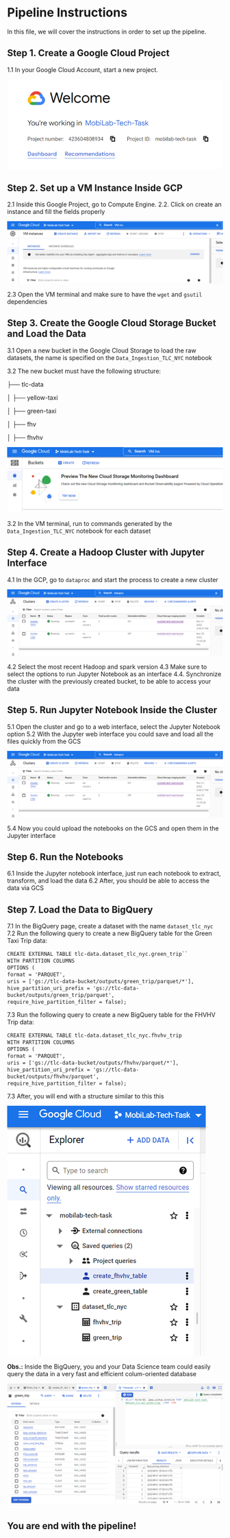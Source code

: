 # Pipeline Instructions

In this file, we will cover the instructions in order to set up the pipeline.

## Step 1. Create a Google Cloud Project

1.1 In your Google Cloud Account, start a new project.

![1](./images/project.PNG "Google Cloud Project")

## Step 2. Set up a VM Instance Inside GCP

2.1 Inside this Google Project, go to Compute Engine.
2.2. Click on create an instance and fill the fields properly

![2](./images/VmInstance.PNG "VM Instance")

2.3 Open the VM terminal and make sure to have the `wget` and `gsutil` dependencies

## Step 3. Create the Google Cloud Storage Bucket and Load the Data

3.1 Open a new bucket in the Google Cloud Storage to load the raw datasets, the name is specified on the `Data_Ingestion_TLC_NYC` notebook

3.2 The new bucket must have the following structure:

├── tlc-data

│   ├── yellow-taxi

│   ├── green-taxi

│   ├── fhv

│   ├── fhvhv


![3](./images/bucket.PNG "Bucket")

3.2 In the VM terminal, run to commands generated by the `Data_Ingestion_TLC_NYC` notebook for each dataset

## Step 4. Create a Hadoop Cluster with Jupyter Interface

4.1 In the GCP, go to `dataproc` and start the process to create a new cluster

![4](./images/proc.PNG "proc")

4.2 Select the most recent Hadoop and spark version
4.3 Make sure to select the options to run Jupyter Notebook as an interface
4.4. Synchronize the cluster with the previously created bucket, to be able to access your data

## Step 5. Run Jupyter Notebook Inside the Cluster

5.1 Open the cluster and go to a web interface, select the Jupyter Notebook option
5.2 With the Jupyter web interface you could save and load all the files quickly from the GCS

![5](./images/proc.PNG "jupyter")

5.4 Now you could upload the notebooks on the GCS and open them in the Jupyter interface

## Step 6. Run the Notebooks

6.1 Inside the Jupyter notebook interface, just run each notebook to extract, transform, and load the data
6.2 After, you should be able to access the data via GCS

## Step 7. Load the Data to BigQuery

7.1 In the BigQuery page, create a dataset with the name `dataset_tlc_nyc`
7.2 Run the following query to create a new BigQuery table for the Green Taxi Trip data:

~~~~
CREATE EXTERNAL TABLE tlc-data.dataset_tlc_nyc.green_trip``
WITH PARTITION COLUMNS
OPTIONS (
format = 'PARQUET',
uris = ['gs://tlc-data-bucket/outputs/green_trip/parquet/*'],
hive_partition_uri_prefix = 'gs://tlc-data-bucket/outputs/green_trip/parquet',
require_hive_partition_filter = false);
~~~~

7.3 Run the following query to create a new BigQuery table for the FHVHV Trip data:

~~~~
CREATE EXTERNAL TABLE tlc-data.dataset_tlc_nyc.fhvhv_trip
WITH PARTITION COLUMNS
OPTIONS (
format = 'PARQUET',
uris = ['gs://tlc-data-bucket/outputs/fhvhv/parquet/*'],
hive_partition_uri_prefix = 'gs://tlc-data-bucket/outputs/fhvhv/parquet',
require_hive_partition_filter = false);
~~~~

7.3 After, you will end with a structure similar to this this

![6](./images/bigquery.PNG "bigquery")

**Obs.:** Inside the BigQuery, you and your Data Science team could easily query the data in a very fast and efficient colum-oriented database

![7](./images/exampleBigQuery.PNG "bigquery example")

## You are end with the pipeline!





